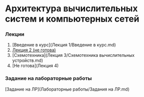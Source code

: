 # Архитектура вычислительных систем и компьютерных сетей
### Лекции
1. [Введение в курс](Лекция 1/Введение в курс.md)
2. [Лекция 2 (не готова)]()
3. [Схемотехника](Лекция 3/Схемотехника вычислительных устройств.md)
4. [Не готова](Лекция 4)

### Задание на лабораторные работы
[Задание на ЛР](Лабораторные работы/Задания на ЛР.md)